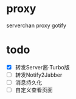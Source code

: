 # proxy

serverchan proxy gotify

# todo

-[X] 转发Server酱·Turbo版
-[ ] 转发Notify2Jabber
-[ ] 消息持久化
-[ ] 自定义查看页面
